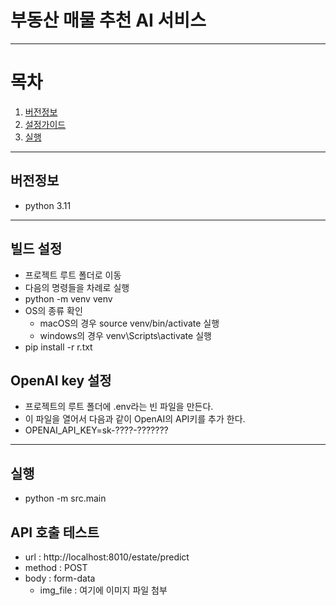 부동산 매물 추천 AI 서비스
===
---
# 목차
1. [버전정보](#버전정보)
2. [설정가이드](#설정가이드)
3. [실행](#실행)

---

## 버전정보

- python 3.11
---
## 빌드 설정
- 프로젝트 루트 폴더로 이동
- 다음의 명령들을 차례로 실행
- python -m venv venv
- OS의 종류 확인
  - macOS의 경우 source venv/bin/activate 실행
  - windows의 경우 venv\Scripts\activate 실행
- pip install -r r.txt

## OpenAI key 설정
- 프로젝트의 루트 폴더에 .env라는 빈 파일을 만든다.
- 이 파일을 열어서 다음과 같이 OpenAI의 API키를 추가 한다.
- OPENAI_API_KEY=sk-????-???????
---

## 실행
- python -m src.main

## API 호출 테스트
- url : http://localhost:8010/estate/predict
- method : POST
- body : form-data 
  - img_file : 여기에 이미지 파일 첨부
